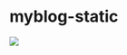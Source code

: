 # myblog-static

[![](https://data.jsdelivr.com/v1/package/gh/sizsss/myblog-static/badge)](https://www.jsdelivr.com/package/gh/sizsss/myblog-static)